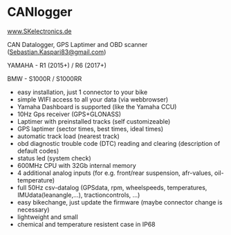 # CANlogger

www.SKelectronics.de

CAN Datalogger, GPS Laptimer and OBD scanner (Sebastian.Kaspari83@gmail.com)

YAMAHA - R1 (2015+) / R6 (2017+)

BMW - S1000R / S1000RR


- easy installation, just 1 connector to your bike
- simple WIFI access to all your data (via webbrowser)
- Yamaha Dashboard is supported (like the Yamaha CCU)
- 10Hz Gps receiver (GPS+GLONASS)
- Laptimer with preinstalled tracks (self customizeable)
- GPS laptimer (sector times, best times, ideal times)
- automatic track load (nearest track)
- obd diagnostic trouble code (DTC) reading and clearing (description of default codes)
- status led (system check)
- 600MHz CPU with 32Gb internal memory
- 4 additional analog inputs (for e.g. front/rear suspension, afr-values, oil-temperature)
- full 50Hz csv-datalog (GPSdata, rpm, wheelspeeds, temperatures, IMUdata(leanangle,...), tractioncontrols, ...)
- easy bikechange, just update the firmware (maybe connector change is necessary)
- lightweight and small
- chemical and temperature resistent case in IP68

